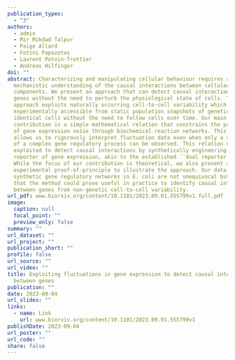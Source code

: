 ```yaml
---
publication_types:
  - "3"
authors:
  - admin
  - Mir Mikdad Talpur
  - Paige Allard
  - Fotini Papazotos
  - Laurent Potvin-Trottier
  - Andreas Hilfinger
doi: ""
abstract: Characterizing and manipulating cellular behaviour requires a
  mechanistic understanding of the causal interactions between cellular
  components. We present an approach that can detect causal interactions between
  genes without the need to perturb the physiological state of cells. This
  approach exploits naturally occurring cell-to-cell variability which is
  experimentally accessible from static population snapshots of genetically
  identical cells without the need to follow cells over time. Our main
  contribution is a simple mathematical relation that constrains the propagation
  of gene expression noise through biochemical reaction networks. This relation
  allows us to rigorously interpret fluctuation data even when only a small part
  of a complex gene regulatory process can be observed. This relation can be
  exploited to detect causal interactions by synthetically engineering a passive
  reporter of gene expression, akin to the established ``dual reporter assay".
  While the focus of our contribution is theoretical, we also present an
  experimental proof-of-principle to illustrate the approach. Our data from
  synthetic gene regulatory networks in E. coli are not unequivocal but suggest
  that the method could prove useful in practice to identify causal interactions
  between genes from non-genetic cell-to-cell variability.
url_pdf: www.biorxiv.org/content/10.1101/2023.09.01.555799v1.full.pdf
image:
  caption: null
  focal_point: ""
  preview_only: false
summary: ""
url_dataset: ""
url_project: ""
publication_short: ""
profile: false
url_source: ""
url_video: ""
title: Exploiting fluctuations in gene expression to detect causal interactions
  between genes
publication: ""
date: 2023-09-04
url_slides: ""
links:
  - name: Link
    url: www.biorxiv.org/content/10.1101/2023.09.01.555799v1
publishDate: 2023-09-04
url_poster: ""
url_code: ""
share: false
---
```

